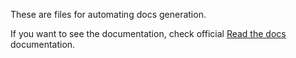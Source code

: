 These are files for automating docs generation.

If you want to see the documentation, check official [Read the docs](https://mydatapreprocessing.readthedocs.io) documentation.
